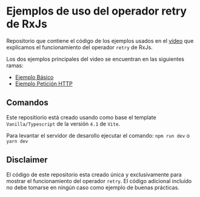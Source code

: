 # Ejemplos de uso del operador retry de RxJs

Repositorio que contiene el código de los ejemplos usados en el [vídeo](https://youtu.be/-ykiWAWs_ls) que explicamos el funcionamiento del operador `retry` de RxJs.

Los dos ejemplos principales del video se encuentran en las siguientes ramas:

-   [Ejemplo Básico](https://github.com/ako-tech/rxjs-retry-examples/tree/timer)
-   [Ejemplo Petición HTTP](https://github.com/ako-tech/rxjs-retry-examples/tree/http-request)

## Comandos

Este repositiorio está creado usando como base el template `Vanilla/Typescript` de la versión `4.1` de `Vite`.

Para levantar el servidor de desarollo ejecutar el comando:
`npm run dev` o `yarn dev`

## Disclaimer

El código de este repositorio esta creado única y exclusivamente para mostrar el funcionamiento del operador `retry`. El código adicional incluído no debe tomarse en ningún caso como ejemplo de buenas prácticas.
